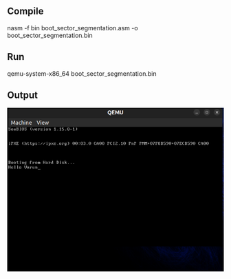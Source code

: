 ## Compile
nasm -f bin boot_sector_segmentation.asm -o boot_sector_segmentation.bin

## Run
qemu-system-x86_64 boot_sector_segmentation.bin

## Output
![Output on qemu](https://github.com/varunkumare99/Os-From-Scratch/blob/main/02/output.png)
